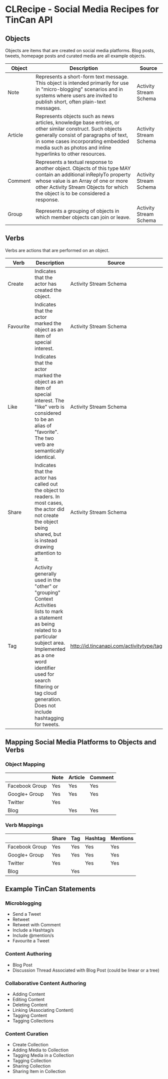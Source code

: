 # CLRecipe - Social Media Recipes for TinCan API

## Objects

Objects are items that are created on social media platforms. Blog posts, tweets, homepage posts and curated media are all example objects.

| Object  | Description | Source |
| ------------- | ------------- | ------------- |
| Note  | Represents a short-form text message. This object is intended primarily for use in "micro-blogging" scenarios and in systems where users are invited to publish short, often plain-text messages.  | Activity Stream Schema |
| Article | Represents objects such as news articles, knowledge base entries, or other similar construct. Such objects generally consist of paragraphs of text, in some cases incorporating embedded media such as photos and inline hyperlinks to other resources.  | Activity Stream Schema |
| Comment | Represents a textual response to another object. Objects of this type MAY contain an additional inReplyTo property whose value is an Array of one or more other Activity Stream Objects for which the object is to be considered a response. | Activity Stream Schema |
| Group | Represents a grouping of objects in which member objects can join or leave.  | Activity Stream Schema |

## Verbs

Verbs are actions that are performed on an object.

| Verb  | Description | Source |
| ------------- | ------------- | ------------- |
| Create  | Indicates that the actor has created the object.  | Activity Stream Schema |
| Favourite  | Indicates that the actor marked the object as an item of special interest.  | Activity Stream Schema |
| Like  |  Indicates that the actor marked the object as an item of special interest. The "like" verb is considered to be an alias of "favorite". The two verb are semantically identical. | Activity Stream Schema |
| Share  | Indicates that the actor has called out the object to readers. In most cases, the actor did not create the object being shared, but is instead drawing attention to it.  | Activity Stream Schema |
| Tag  | Activity generally used in the "other" or "grouping" Context Activities lists to mark a statement as being related to a particular subject area. Implemented as a one word identifier used for search filtering or tag cloud generation. Does not include hashtagging for tweets. | http://id.tincanapi.com/activitytype/tag |

## Mapping Social Media Platforms to Objects and Verbs

### Object Mapping

|   | Note | Article | Comment |
| ------------- | ------------- | ------------- | ------------- |
| Facebook Group | Yes | Yes | Yes |
| Google+ Group | Yes | Yes | Yes |
| Twitter | Yes |  |  |
| Blog | | Yes  | Yes |

### Verb Mappings

|   | Share | Tag | Hashtag | Mentions |
| ------------- | ------------- | ------------- | ------------- | ------------- |
| Facebook Group | Yes | Yes | Yes | Yes |
| Google+ Group | Yes | Yes | Yes | Yes |
| Twitter | Yes |  | Yes | Yes |
| Blog | | Yes  |  |  |

## Example TinCan Statements

### Microblogging
* Send a Tweet
* Retweet
* Retweet with Comment
* Include a Hashtag/s
* Include @mention/s
* Favourite a Tweet

### Content Authoring
* Blog Post
* Discussion Thread Associated with Blog Post (could be linear or a tree)

### Collaborative Content Authoring
* Adding Content
* Editing Content
* Deleting Content
* Linking (Associating Content)
* Tagging Content
* Tagging Collections

### Content Curation
* Create Collection
* Adding Media to Collection
* Tagging Media in a Collection
* Tagging Collection
* Sharing Collection
* Sharing Item in Collection
